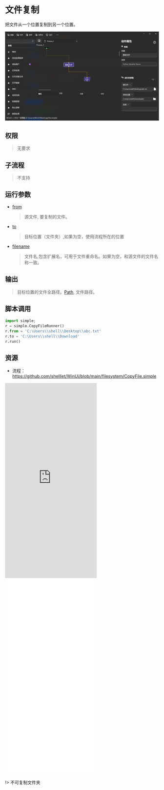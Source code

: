 # 文件复制
把文件从一个位置复制到另一个位置。

![CopyFile](./images/08.png ':size=90%')


## 权限
> 无要求
## 子流程
> 不支持


## 运行参数
* [from](./types/Path.md)
  > 源文件, 要复制的文件。
* [to](./types/Path.md)
  > 目标位置（文件夹）,如果为空，使用流程所在的位置
* [filename](./types/String.md)
  > 文件名,包含扩展名，可用于文件重命名。如果为空，和源文件的文件名称一致。



## 输出

> 目标位置的文件全路径。[Path](./types/Path.md), 文件路径。 


## 脚本调用

```python
import simple;
r = simple.CopyFileRunner()
r.from = 'C:\Users\\shell\\Desktop\\abc.txt'
r.to = 'C:\Users\\shell\\Download'
r.run()
```


## 资源
* 流程：https://github.com/shelllet/WinUi/blob/main/filesystem/CopyFile.simple

<iframe type="text/html" height="640px" src="https://www.youtube.com/embed/04VDa9k2ako" frameborder="0"></iframe>

<iframe src="//player.bilibili.com/player.html?bvid=BV16F411Z7oU&page=1&autoplay=0" height='640px' scrolling="no" frameborder="no" framespacing="0" allowfullscreen="true"></iframe>

!> 不可复制文件夹